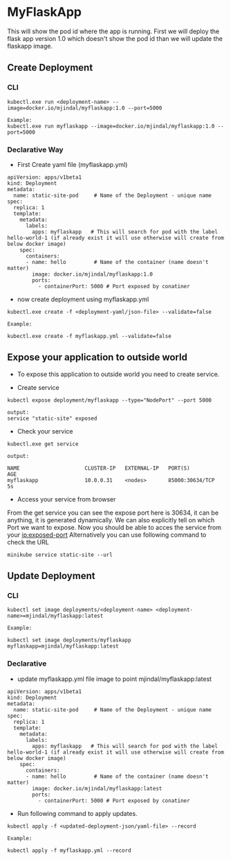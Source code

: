 # MyFlaskApp

This will show the pod id where the app is running.
First we will deploy the flask app version 1.0 which doesn't show the pod id than we will update the flaskapp image.

## Create Deployment 

### CLI
```
kubectl.exe run <deployment-name> --image=docker.io/mjindal/myflaskapp:1.0 --port=5000

Example:
kubectl.exe run myflaskapp --image=docker.io/mjindal/myflaskapp:1.0 --port=5000

```

### Declarative Way 

* First Create yaml file (myflaskapp.yml)

```
apiVersion: apps/v1beta1
kind: Deployment
metadata: 
  name: static-site-pod     # Name of the Deployment - unique name
spec:
  replica: 1
  template:
    metadata:
      labels:
        apps: myflaskapp   # This will search for pod with the label hello-world-1 (if already exist it will use otherwise will create from below docker image)
    spec:
      containers:
      - name: hello         # Name of the container (name doesn't matter)
        image: docker.io/mjindal/myflaskapp:1.0
        ports:
          - containerPort: 5000 # Port exposed by conatiner
```

* now create deployment using myflaskapp.yml

```
kubectl.exe create -f <deployment-yaml/json-file> --validate=false

Example:

kubectl.exe create -f myflaskapp.yml --validate=false
```

## Expose your application to outside world

- To expose this application to outside world you need to create service.

- Create service

```
kubectl expose deployment/myflaskapp --type="NodePort" --port 5000

output:
service "static-site" exposed
```

- Check your service

```
kubectl.exe get service

output:

NAME                     CLUSTER-IP   EXTERNAL-IP   PORT(S)             AGE
myflaskapp               10.0.0.31    <nodes>       85000:30634/TCP     5s
```
- Access your service from browser

From the get service you can see the expose port here is 30634, it can be anything, it is generated dynamically.
We can also explicitly tell on which Port we want to expose.
Now you should be able to acces the service from your <ip:exposed-port>
Alternatively you can use following command to check the URL 

```
minikube service static-site --url
```

## Update Deployment


### CLI

```
kubectl set image deployments/<deployment-name> <deployment-name>=mjindal/myflaskapp:latest

Example:

kubectl set image deployments/myflaskapp myflaskapp=mjindal/myflaskapp:latest
```

### Declarative 

* update myflaskapp.yml file image to point mjindal/myflaskapp:latest

```
apiVersion: apps/v1beta1
kind: Deployment
metadata: 
  name: static-site-pod     # Name of the Deployment - unique name
spec:
  replica: 1
  template:
    metadata:
      labels:
        apps: myflaskapp   # This will search for pod with the label hello-world-1 (if already exist it will use otherwise will create from below docker image)
    spec:
      containers:
      - name: hello         # Name of the container (name doesn't matter)
        image: docker.io/mjindal/myflaskapp:latest
        ports:
          - containerPort: 5000 # Port exposed by conatiner
```

* Run following command to apply updates.

```
kubectl apply -f <updated-deployment-json/yaml-file> --record

Example:

kubectl apply -f myflaskapp.yml --record
```